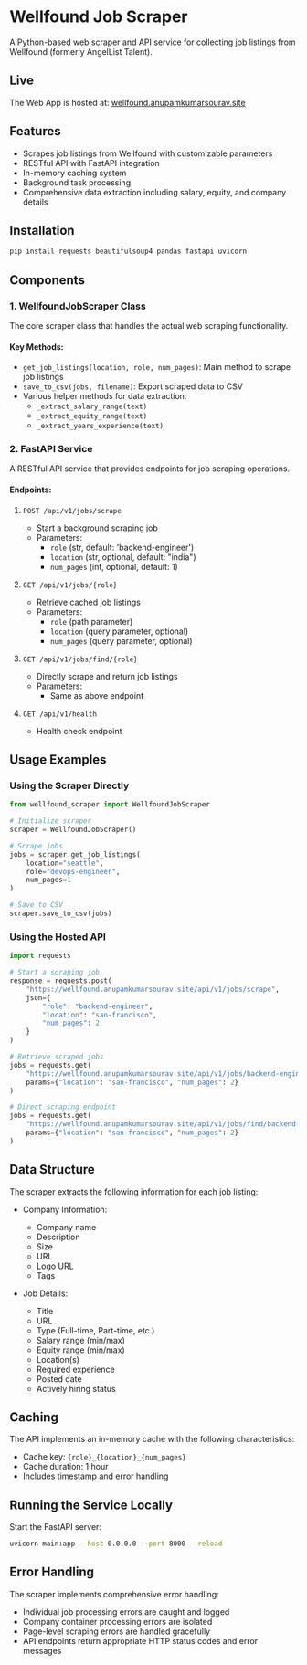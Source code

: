 # Wellfound Job Scraper

A Python-based web scraper and API service for collecting job listings from Wellfound (formerly AngelList Talent).

## Live

The Web App is hosted at: [wellfound.anupamkumarsourav.site](https://wellfound.anupamkumarsourav.site)

## Features

- Scrapes job listings from Wellfound with customizable parameters
- RESTful API with FastAPI integration
- In-memory caching system
- Background task processing
- Comprehensive data extraction including salary, equity, and company details

## Installation

```bash
pip install requests beautifulsoup4 pandas fastapi uvicorn
```

## Components

### 1. WellfoundJobScraper Class

The core scraper class that handles the actual web scraping functionality.

#### Key Methods:

- `get_job_listings(location, role, num_pages)`: Main method to scrape job listings
- `save_to_csv(jobs, filename)`: Export scraped data to CSV
- Various helper methods for data extraction:
  - `_extract_salary_range(text)`
  - `_extract_equity_range(text)`
  - `_extract_years_experience(text)`

### 2. FastAPI Service

A RESTful API service that provides endpoints for job scraping operations.

#### Endpoints:

1. `POST /api/v1/jobs/scrape`
   - Start a background scraping job
   - Parameters:
     - `role` (str, default: 'backend-engineer')
     - `location` (str, optional, default: "india")
     - `num_pages` (int, optional, default: 1)

2. `GET /api/v1/jobs/{role}`
   - Retrieve cached job listings
   - Parameters:
     - `role` (path parameter)
     - `location` (query parameter, optional)
     - `num_pages` (query parameter, optional)

3. `GET /api/v1/jobs/find/{role}`
   - Directly scrape and return job listings
   - Parameters:
     - Same as above endpoint

4. `GET /api/v1/health`
   - Health check endpoint

## Usage Examples

### Using the Scraper Directly

```python
from wellfound_scraper import WellfoundJobScraper

# Initialize scraper
scraper = WellfoundJobScraper()

# Scrape jobs
jobs = scraper.get_job_listings(
    location="seattle",
    role="devops-engineer",
    num_pages=1
)

# Save to CSV
scraper.save_to_csv(jobs)
```

### Using the Hosted API

```python
import requests

# Start a scraping job
response = requests.post(
    "https://wellfound.anupamkumarsourav.site/api/v1/jobs/scrape",
    json={
        "role": "backend-engineer",
        "location": "san-francisco",
        "num_pages": 2
    }
)

# Retrieve scraped jobs
jobs = requests.get(
    "https://wellfound.anupamkumarsourav.site/api/v1/jobs/backend-engineer",
    params={"location": "san-francisco", "num_pages": 2}
)

# Direct scraping endpoint
jobs = requests.get(
    "https://wellfound.anupamkumarsourav.site/api/v1/jobs/find/backend-engineer",
    params={"location": "san-francisco", "num_pages": 2}
)
```

## Data Structure

The scraper extracts the following information for each job listing:

- Company Information:
  - Company name
  - Description
  - Size
  - URL
  - Logo URL
  - Tags

- Job Details:
  - Title
  - URL
  - Type (Full-time, Part-time, etc.)
  - Salary range (min/max)
  - Equity range (min/max)
  - Location(s)
  - Required experience
  - Posted date
  - Actively hiring status

## Caching

The API implements an in-memory cache with the following characteristics:
- Cache key: `{role}_{location}_{num_pages}`
- Cache duration: 1 hour
- Includes timestamp and error handling

## Running the Service Locally

Start the FastAPI server:

```bash
uvicorn main:app --host 0.0.0.0 --port 8000 --reload
```

## Error Handling

The scraper implements comprehensive error handling:
- Individual job processing errors are caught and logged
- Company container processing errors are isolated
- Page-level scraping errors are handled gracefully
- API endpoints return appropriate HTTP status codes and error messages
